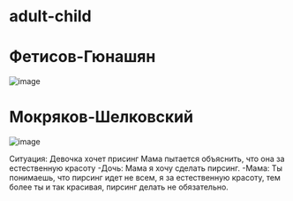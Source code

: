 # adult-child

# Фетисов-Гюнашян
![image](https://github.com/user-attachments/assets/e947093b-a824-48e6-bc51-4195b863b5eb) 
# Мокряков-Шелковский
![image](https://github.com/user-attachments/assets/28e04c79-f780-4af5-9a1e-956c17d2a5ca) 

Ситуация:
Девочка хочет присинг
Мама пытается объяснить, что она за естественную красоту
-Дочь: Мама я хочу сделать пирсинг.
-Мама: Ты понимаешь, что пирсинг идет не всем, я за естественную красоту, тем более ты и так красивая, пирсинг делать не обязательно.




